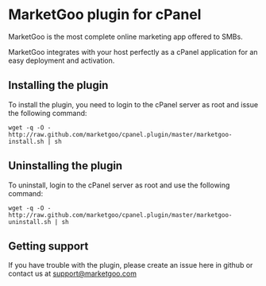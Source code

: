 MarketGoo plugin for cPanel
===========================

MarketGoo is the most complete online marketing app offered to SMBs.

MarketGoo integrates with your host perfectly as a cPanel application for an easy deployment and activation.

Installing the plugin
---------------------

To install the plugin, you need to login to the cPanel server as root and issue the following command:

    wget -q -O - http://raw.github.com/marketgoo/cpanel.plugin/master/marketgoo-install.sh | sh


Uninstalling the plugin
-----------------------

To uninstall, login to the cPanel server as root and use the following command:

    wget -q -O - http://raw.github.com/marketgoo/cpanel.plugin/master/marketgoo-uninstall.sh | sh


Getting support
---------------

If you have trouble with the plugin, please create an issue here in github or contact us at support@marketgoo.com
